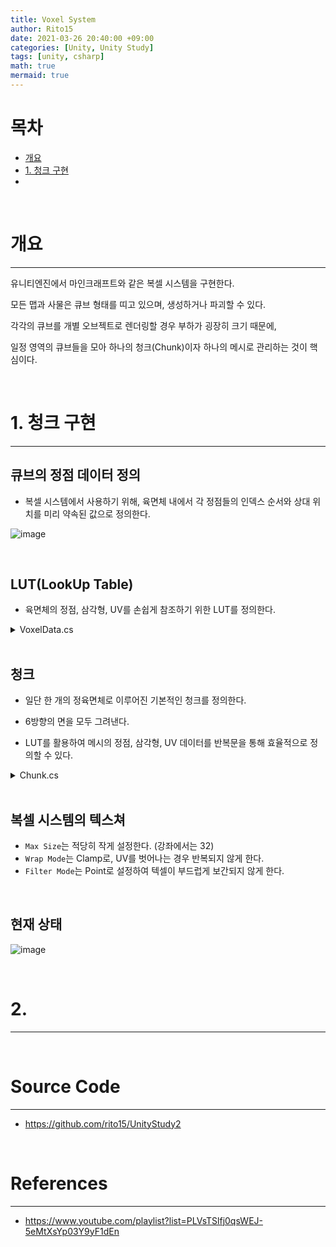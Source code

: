 ```yaml
---
title: Voxel System
author: Rito15
date: 2021-03-26 20:40:00 +09:00
categories: [Unity, Unity Study]
tags: [unity, csharp]
math: true
mermaid: true
---
```


# 목차

- [개요](#개요)
- [1. 청크 구현](#1-청크-구현)
- [](#)

<br>

# 개요
---

유니티엔진에서 마인크래프트와 같은 복셀 시스템을 구현한다.

모든 맵과 사물은 큐브 형태를 띠고 있으며, 생성하거나 파괴할 수 있다.

각각의 큐브를 개별 오브젝트로 렌더링할 경우 부하가 굉장히 크기 때문에,

일정 영역의 큐브들을 모아 하나의 청크(Chunk)이자 하나의 메시로 관리하는 것이 핵심이다.

<br>

# 1. 청크 구현
---

## **큐브의 정점 데이터 정의**

- 복셀 시스템에서 사용하기 위해, 육면체 내에서 각 정점들의 인덱스 순서와 상대 위치를 미리 약속된 값으로 정의한다.

![image](https://user-images.githubusercontent.com/42164422/112629589-da522100-8e77-11eb-92ec-d8fbc9b0da8e.png)

<br>

## **LUT(LookUp Table)**

- 육면체의 정점, 삼각형, UV를 손쉽게 참조하기 위한 LUT를 정의한다.

<details>
<summary markdown="span"> 
VoxelData.cs
</summary>

```cs
public static class VoxelData
{
    /***********************************************************************
    *                               Lookup Tables
    ***********************************************************************/
    #region .

    /* 
            7 ──── 6    
          / │       / │
        3 ──── 2   │
        │  │     │  │
        │  4───│─5  
        │/        │/
        0 ──── 1
    */
    /// <summary> 큐브의 8개 버텍스의 상대 위치 </summary>
    public static readonly Vector3[] voxelVerts = new Vector3[8]
    {
        // Front
        new Vector3(0.0f, 0.0f, 0.0f), // LB
        new Vector3(1.0f, 0.0f, 0.0f), // RB
        new Vector3(1.0f, 1.0f, 0.0f), // RT
        new Vector3(0.0f, 1.0f, 0.0f), // LT

        // Back
        new Vector3(0.0f, 0.0f, 1.0f), // LB
        new Vector3(1.0f, 0.0f, 1.0f), // RB
        new Vector3(1.0f, 1.0f, 1.0f), // RT
        new Vector3(0.0f, 1.0f, 1.0f), // LT
    };

    // 한 면을 이루는 삼각형은 2개
    // 버텍스 인덱스는 시계방향으로 배치(전면으로 그려지도록)
    // 각 면의 버텍스 순서는 해당 면을 기준으로 LB-LT-RB, RB-LT-RT
    /*
        LB-LT-RB   RB-LT-RT

        1          1 ㅡ 2
        | ＼         ＼ |
        0 ㅡ 2          0
    */
    /// <summary> 큐브의 각 면을 이루는 삼각형들의 버텍스 인덱스 데이터 </summary>
    public static readonly int[,] voxelTris = new int[6, 6]
    {
        {0, 3, 1, 1, 3, 2 }, // Back Face   (-Z)
        {5, 6, 4, 4, 6, 7 }, // Front Face  (+Z)
        {3, 7, 2, 2, 7, 6 }, // Top Face    (+Y)
        {1, 5, 0, 0, 5, 4 }, // Bottom Face (-Y)
        {4, 7, 0, 0, 7, 3 }, // Left Face   (-X)
        {1, 2, 5, 5, 2, 6 }, // RIght Face  (+X)
    };

    /// <summary> voxelTris의 버텍스 인덱스 순서에 따라 정의된 UV 좌표 데이터 </summary>
    public static readonly Vector2[] voxelUvs = new Vector2[6]
    {
        new Vector2(0.0f, 0.0f), // LB
        new Vector2(0.0f, 1.0f), // LT
        new Vector2(1.0f, 0.0f), // RB

        new Vector2(1.0f, 0.0f), // RB
        new Vector2(0.0f, 1.0f), // LT
        new Vector2(1.0f, 1.0f), // RT
    };

    #endregion
}
```

</details>

<br>

## **청크**

- 일단 한 개의 정육면체로 이루어진 기본적인 청크를 정의한다.

- 6방향의 면을 모두 그려낸다.

- LUT를 활용하여 메시의 정점, 삼각형, UV 데이터를 반복문을 통해 효율적으로 정의할 수 있다.

<details>
<summary markdown="span"> 
Chunk.cs
</summary>

```cs
public class Chunk : MonoBehaviour
{
    public MeshRenderer meshRenderer;
    public MeshFilter meshFilter;

    private void Start()
    {
        int vertexIndex = 0;
        List<Vector3> vertices = new List<Vector3>();
        List<int> triangles = new List<int>();
        List<Vector2> uvs = new List<Vector2>();

        // 6방향의 면 그리기
        for (int p = 0; p < 6; p++)
        {
            // 각 면의 삼각형 2개 그리기
            for (int i = 0; i < 6; i++)
            {
                int triangleIndex = VoxelData.voxelTris[p, i];

                vertices.Add(VoxelData.voxelVerts[triangleIndex]);
                triangles.Add(vertexIndex);
                uvs.Add(VoxelData.voxelUvs[i]);

                vertexIndex++;
            }
        }

        // 메시에 데이터들 초기화
        Mesh mesh = new Mesh
        {
            vertices = vertices.ToArray(),
            triangles = triangles.ToArray(),
            uv = uvs.ToArray()
        };

        mesh.RecalculateNormals(); // 필수

        meshFilter.mesh = mesh;
    }
}
```

</details>

<br>

## **복셀 시스템의 텍스쳐**

- `Max Size`는 적당히 작게 설정한다. (강좌에서는 32)
- `Wrap Mode`는 Clamp로, UV를 벗어나는 경우 반복되지 않게 한다.
- `Filter Mode`는 Point로 설정하여 텍셀이 부드럽게 보간되지 않게 한다.

<br>

## 현재 상태

![image](https://user-images.githubusercontent.com/42164422/112628321-197f7280-8e76-11eb-9b6e-cdf298d67561.png)

<br>

# 2. 
---






<br>

# Source Code
---
- <https://github.com/rito15/UnityStudy2>

<br>

# References
---
- <https://www.youtube.com/playlist?list=PLVsTSlfj0qsWEJ-5eMtXsYp03Y9yF1dEn>

